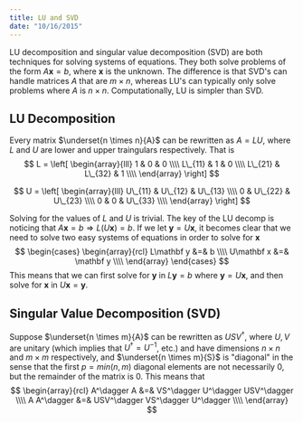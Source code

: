 ```yaml
---
title: LU and SVD
date: "10/16/2015"
---
```


LU decomposition and singular value decomposition (SVD) are both techniques for
solving systems of equations.  They both solve problems of the form $A \mathbf
x = b$, where $\mathbf x$ is the unknown. The difference is that SVD's can
handle matrices $A$ that are $m \times n$, whereas LU's can typically only
solve problems where $A$ is $n \times n$. Computationally, LU is simpler than
SVD.

## LU Decomposition
Every matrix $\underset{n \times n}{A}$ can be rewritten as $A=LU$, where $L$
and $U$ are lower and upper traingulars respectively. That is 
$$ L = \left[
  \begin{array}{lll}
    1     &     0 & 0 \\\\
    L\_{11} &     1 & 0 \\\\
    L\_{21} & L\_{32} & 1 \\\\
  \end{array}
\right] $$

$$ U = \left[
  \begin{array}{lll}
    U\_{11} &  U\_{12} & U\_{13} \\\\
          0 &  U\_{22} & U\_{23} \\\\
          0 &        0 & U\_{33} \\\\
  \end{array}
\right] $$

Solving for the values of $L$ and $U$ is trivial. The key of the LU decomp is
noticing that $A\mathbf x = b \Rightarrow L(U\mathbf x) = b$.  If we let
$\mathbf y = U\mathbf x$, it becomes clear that we need to solve two easy
systems of equations in order to solve for $\mathbf x$
$$ 
\begin{cases}
  \begin{array}{rcl}
    L\mathbf y &=& b \\\\
    U\mathbf x &=& \mathbf y \\\\
  \end{array}
\end{cases}
$$
This means that we can first solve for $\mathbf y$ in $L\mathbf y = b$ where
$\mathbf y = U\mathbf x$, and then solve for $\mathbf x$ in $U\mathbf x =
\mathbf y$.


## Singular Value Decomposition (SVD)
Suppose $\underset{n \times m}{A}$ can be rewritten as $USV^\dagger$, where
$U,V$ are unitary (which implies that $U^\dagger = U^{-1}$, etc.) and have
dimensions $n \times n$ and $m \times m$ respectively, and $\underset{n \times
m}{S}$ is "diagonal" in the sense that the first $p=min(n,m)$ diagonal elements
are not necessarily 0, but the remainder of the matrix is 0. This means that 
$$
  \begin{array}{rcl}
    A^\dagger A &=& VS^\dagger U^\dagger USV^\dagger \\\\
    A A^\dagger &=& USV^\dagger VS^\dagger U^\dagger \\\\
  \end{array}
$$

